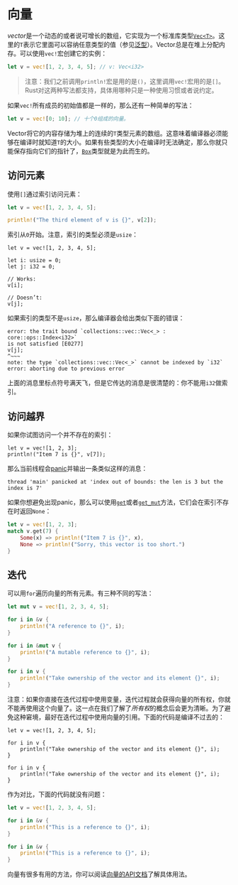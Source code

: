 # 向量

*vector*是一个动态的或者说可增长的数组，它实现为一个标准库类型[`Vec<T>`][vec]。这里的`T`表示它里面可以容纳任意类型的值（参见[泛型][generic]）。Vector总是在堆上分配内存。可以使用`vec!`宏创建它的实例：

```rust
let v = vec![1, 2, 3, 4, 5]; // v: Vec<i32>
```

> 注意：我们之前调用`println!`宏是用的是`()`，这里调用`vec!`宏用的是`[]`。Rust对这两种写法都支持，具体用哪种只是一种使用习惯或者说约定。

如果`vec!`所有成员的初始值都是一样的，那么还有一种简单的写法：

```rust
let v = vec![0; 10]; // 十个0组成的向量。
```

Vector将它的内容存储为堆上的连续的`T`类型元素的数组。这意味着编译器必须能够在编译时就知道`T`的大小。如果有些类型的大小在编译时无法确定，那么你就只能保存指向它们的指针了，[`Box`][box]类型就是为此而生的。

## 访问元素

使用`[]`通过索引访问元素：

```rust
let v = vec![1, 2, 3, 4, 5];

println!("The third element of v is {}", v[2]);
```

索引从`0`开始。注意，索引的类型必须是`usize`：

```rust,ignore
let v = vec![1, 2, 3, 4, 5];

let i: usize = 0;
let j: i32 = 0;

// Works:
v[i];

// Doesn’t:
v[j];
```

如果索引的类型不是`usize`，那么编译器会给出类似下面的错误：

```text
error: the trait bound `collections::vec::Vec<_> : core::ops::Index<i32>`
is not satisfied [E0277]
v[j];
^~~~
note: the type `collections::vec::Vec<_>` cannot be indexed by `i32`
error: aborting due to previous error
```

上面的消息里标点符号满天飞，但是它传达的消息是很清楚的：你不能用`i32`做索引。

## 访问越界

如果你试图访问一个并不存在的索引：

```rust,ignore
let v = vec![1, 2, 3];
println!("Item 7 is {}", v[7]);
```

那么当前线程会[panic]并输出一条类似这样的消息：

```text
thread 'main' panicked at 'index out of bounds: the len is 3 but the index is 7'
```

如果你想避免出现panic，那么可以使用[`get`][get]或者[`get_mut`][get_mut]方法，它们会在索引不存在时返回`None`：

```rust
let v = vec![1, 2, 3];
match v.get(7) {
    Some(x) => println!("Item 7 is {}", x),
    None => println!("Sorry, this vector is too short.")
}
```

## 迭代

可以用`for`遍历向量的所有元素。有三种不同的写法：

```rust
let mut v = vec![1, 2, 3, 4, 5];

for i in &v {
    println!("A reference to {}", i);
}

for i in &mut v {
    println!("A mutable reference to {}", i);
}

for i in v {
    println!("Take ownership of the vector and its element {}", i);
}
```

注意：如果你直接在迭代过程中使用变量，迭代过程就会获得向量的所有权，你就不能再使用这个向量了。这一点在我们了解了*所有权*的概念后会更为清晰。为了避免这种窘境，最好在迭代过程中使用向量的引用。下面的代码是编译不过去的：

```rust,ignore
let v = vec![1, 2, 3, 4, 5];

for i in v {
    println!("Take ownership of the vector and its element {}", i);
}

for i in v {
    println!("Take ownership of the vector and its element {}", i);
}
```

作为对比，下面的代码就没有问题：

```rust
let v = vec![1, 2, 3, 4, 5];

for i in &v {
    println!("This is a reference to {}", i);
}

for i in &v {
    println!("This is a reference to {}", i);
}
```

向量有很多有用的方法，你可以阅读[向量的API文档][vec]了解具体用法。

[vec]: ../std/vec/index.html
[box]: ../std/boxed/index.html
[generic]: generics.html
[panic]: concurrency.html#panics
[get]: ../std/vec/struct.Vec.html#method.get
[get_mut]: ../std/vec/struct.Vec.html#method.get_mut
